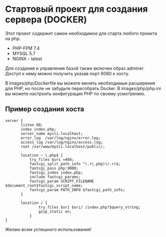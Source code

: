 # Стартовый проект для создания сервера (DOCKER)

Этот проект содержит самое необходимое для старта любого проекта на php.
* PHP-FPM 7.4
* MYSQL 5.7 
* NGINX - latest

Для создания и управления базой также включен образ adminer. 
Доступ к нему можно получить указав порт 8080 к хосту.

В images/php/Dockerfile вы можете менять необходимые расширения для PHP, но после не забудьте пересобрать Docker.
В images/php/php.ini вы можете настроить конфигурация PHP по своему усмотрению.

## Пример создания хоста

```
server {
       listen 80;
       index index.php;
       server_name mysli.localhost;
       error_log  /var/log/nginx/error.log;
       access_log /var/log/nginx/access.log;
       root /var/www/mysli.localhost/public/;
   
       location ~ \.php$ {
           try_files $uri =404;
           fastcgi_split_path_info ^(.+\.php)(/.+)$;
           fastcgi_pass php:9000;
           fastcgi_index index.php;
           include fastcgi_params;
           fastcgi_param SCRIPT_FILENAME $document_root$fastcgi_script_name;
           fastcgi_param PATH_INFO $fastcgi_path_info;
       }
   
       location / {
               try_files $uri $uri/ /index.php?$query_string;
               gzip_static on;
           }
}
```

Желаю всем успешного использования!



